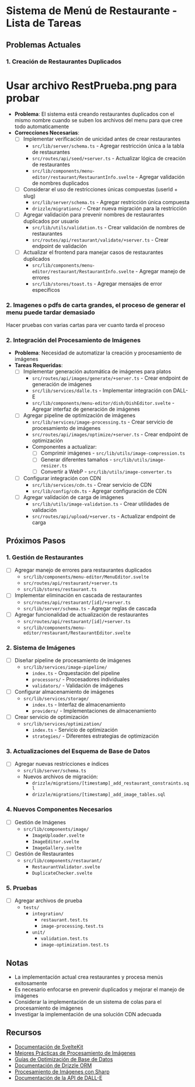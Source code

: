 # Sistema de Menú de Restaurante - Lista de Tareas

## Problemas Actuales





### 1. Creación de Restaurantes Duplicados 
# Usar archivo RestPrueba.png para probar


- **Problema**: El sistema está creando restaurantes duplicados con el mismo nombre cuando se suben los archivos del menu para que cree todo automaticamente
- **Correcciones Necesarias**:
  - [ ] Implementar verificación de unicidad antes de crear restaurantes
    - `src/lib/server/schema.ts` - Agregar restricción única a la tabla de restaurantes
    - `src/routes/api/seed/+server.ts` - Actualizar lógica de creación de restaurantes
    - `src/lib/components/menu-editor/restaurant/RestaurantInfo.svelte` - Agregar validación de nombres duplicados
  - [ ] Considerar el uso de restricciones únicas compuestas (userId + slug)
    - `src/lib/server/schema.ts` - Agregar restricción única compuesta
    - `drizzle/migrations/` - Crear nueva migración para la restricción
  - [ ] Agregar validación para prevenir nombres de restaurantes duplicados por usuario
    - `src/lib/utils/validation.ts` - Crear validación de nombres de restaurantes
    - `src/routes/api/restaurant/validate/+server.ts` - Crear endpoint de validación
  - [ ] Actualizar el frontend para manejar casos de restaurantes duplicados
    - `src/lib/components/menu-editor/restaurant/RestaurantInfo.svelte` - Agregar manejo de errores
    - `src/lib/stores/toast.ts` - Agregar mensajes de error específicos


### 2. Imagenes o pdfs de carta grandes, el proceso de generar el menu puede tardar demasiado
Hacer pruebas con varias cartas para ver cuanto tarda el proceso


### 2. Integración del Procesamiento de Imágenes
- **Problema**: Necesidad de automatizar la creación y procesamiento de imágenes
- **Tareas Requeridas**:
  - [ ] Implementar generación automática de imágenes para platos
    - `src/routes/api/images/generate/+server.ts` - Crear endpoint de generación de imágenes
    - `src/lib/services/dalle.ts` - Implementar integración con DALL-E
    - `src/lib/components/menu-editor/dish/DishEditor.svelte` - Agregar interfaz de generación de imágenes
  - [ ] Agregar pipeline de optimización de imágenes
    - `src/lib/services/image-processing.ts` - Crear servicio de procesamiento de imágenes
    - `src/routes/api/images/optimize/+server.ts` - Crear endpoint de optimización
    - Componentes a actualizar:
      - [ ] Comprimir imágenes - `src/lib/utils/image-compression.ts`
      - [ ] Generar diferentes tamaños - `src/lib/utils/image-resizer.ts`
      - [ ] Convertir a WebP - `src/lib/utils/image-converter.ts`
  - [ ] Configurar integración con CDN
    - `src/lib/services/cdn.ts` - Crear servicio de CDN
    - `src/lib/config/cdn.ts` - Agregar configuración de CDN
  - [ ] Agregar validación de carga de imágenes
    - `src/lib/utils/image-validation.ts` - Crear utilidades de validación
    - `src/routes/api/upload/+server.ts` - Actualizar endpoint de carga

## Próximos Pasos

### 1. Gestión de Restaurantes
- [ ] Agregar manejo de errores para restaurantes duplicados
  - `src/lib/components/menu-editor/MenuEditor.svelte`
  - `src/routes/api/restaurant/+server.ts`
  - `src/lib/stores/restaurant.ts`
- [ ] Implementar eliminación en cascada de restaurantes
  - `src/routes/api/restaurant/[id]/+server.ts`
  - `src/lib/server/schema.ts` - Agregar reglas de cascada
- [ ] Agregar funcionalidad de actualización de restaurantes
  - `src/routes/api/restaurant/[id]/+server.ts`
  - `src/lib/components/menu-editor/restaurant/RestaurantEditor.svelte`

### 2. Sistema de Imágenes
- [ ] Diseñar pipeline de procesamiento de imágenes
  - `src/lib/services/image-pipeline/`
    - `index.ts` - Orquestación del pipeline
    - `processors/` - Procesadores individuales
    - `validators/` - Validación de imágenes
- [ ] Configurar almacenamiento de imágenes
  - `src/lib/services/storage/`
    - `index.ts` - Interfaz de almacenamiento
    - `providers/` - Implementaciones de almacenamiento
- [ ] Crear servicio de optimización
  - `src/lib/services/optimization/`
    - `index.ts` - Servicio de optimización
    - `strategies/` - Diferentes estrategias de optimización

### 3. Actualizaciones del Esquema de Base de Datos
- [ ] Agregar nuevas restricciones e índices
  - `src/lib/server/schema.ts`
  - Nuevos archivos de migración:
    - `drizzle/migrations/[timestamp]_add_restaurant_constraints.sql`
    - `drizzle/migrations/[timestamp]_add_image_tables.sql`

### 4. Nuevos Componentes Necesarios
- [ ] Gestión de Imágenes
  - `src/lib/components/image/`
    - `ImageUploader.svelte`
    - `ImageEditor.svelte`
    - `ImageGallery.svelte`
- [ ] Gestión de Restaurantes
  - `src/lib/components/restaurant/`
    - `RestaurantValidator.svelte`
    - `DuplicateChecker.svelte`

### 5. Pruebas
- [ ] Agregar archivos de prueba
  - `tests/`
    - `integration/`
      - `restaurant.test.ts`
      - `image-processing.test.ts`
    - `unit/`
      - `validation.test.ts`
      - `image-optimization.test.ts`

## Notas
- La implementación actual crea restaurantes y procesa menús exitosamente
- Es necesario enfocarse en prevenir duplicados y mejorar el manejo de imágenes
- Considerar la implementación de un sistema de colas para el procesamiento de imágenes
- Investigar la implementación de una solución CDN adecuada

## Recursos
- [Documentación de SvelteKit](https://kit.svelte.dev/)
- [Mejores Prácticas de Procesamiento de Imágenes](https://web.dev/fast/#optimize-your-images)
- [Guías de Optimización de Base de Datos](https://neon.tech/docs/guides/performance)
- [Documentación de Drizzle ORM](https://orm.drizzle.team/)
- [Procesamiento de Imágenes con Sharp](https://sharp.pixelplumbing.com/)
- [Documentación de la API de DALL-E](https://platform.openai.com/docs/guides/images) 